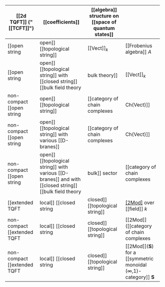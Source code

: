 

| [[2d TQFT]]  ("[[TCFT]]") | [[coefficients]] |   [[algebra]] structure on [[space of quantum states]] |  |
|-------------|-------------|--------------------|--------|
| [[open string|open]] [[topological string]] | [[Vect]]${}_k$ | [[Frobenius algebra]] $A$ | [[folklore]]+([Abrams 96](2d+TQFT#Abrams96)) |
| [[open string|open]] [[topological string]] with [[closed string]] [[bulk  field theory|bulk theory]] | [[Vect]]${}_k$ | [[Frobenius algebra]] $A$ with [[trace]] map $B \to Z(A)$ and [[Cardy condition]] | ([Lazaroiu 00](#2d+TQFT#Lazaroiu00), [Moore-Segal 02](2d+TQFT#MooreSegal02)) |
| non-compact [[open string|open]] [[topological string]] | [[category of chain complexes|Ch(Vect)]] | [[Calabi-Yau A-∞ algebra]] | ([Kontsevich 95](2d+TQFT#Kontsevich95), [Costello 04](2d+TQFT#Costello04)) |
| non-compact [[open string|open]] [[topological string]] with various [[D-branes]]| [[category of chain complexes|Ch(Vect)]] | [[Calabi-Yau A-∞ category]] | " |
| non-compact [[open string|open]] [[topological string]] with various [[D-branes]] and with [[closed string]] [[bulk field theory|bulk]] sector | [[category of chain complexes|Ch(Vect)]] | [[Calabi-Yau A-∞ category]] with [[Hochschild cohomology]] | " |
| [[extended TQFT|local]] [[closed string|closed]] [[topological string]] | [[2Mod]]([[Vect]]${}_k$) over [[field]] $k$ | separable symmetric [[Frobenius algebras]] | ([SchommerPries 11](2d+TQFT#SchommerPries11)) |
| non-compact [[extended TQFT|local]] [[closed string|closed]] [[topological string]] | [[2Mod]]([[category of chain complexes|Ch(Vect)]]) | [[Calabi-Yau A-∞ algebra]] | ([Lurie 09, section 4.2](2d+TQFT#Lurie09)) |
| non-compact [[extended TQFT|local]] [[closed string|closed]] [[topological string]] | [[2Mod]]$(\mathbf{S})$ for a [[symmetric monoidal (∞,1)-category]] $\mathbf{S}$ | [[Calabi-Yau object]] in $\mathbf{S}$ | ([Lurie 09, section 4.2](2d+TQFT#Lurie09)) |
